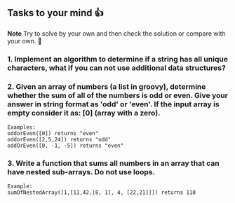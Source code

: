 ## Tasks to your mind 👍


**Note** Try to solve by your own and then check the solution or compare with your own. 💯


### 1. Implement an algorithm to determine if a string has all unique characters, what if you can not use additional data structures?

### 2. Given an array of numbers (a list in groovy), determine whether the sum of all of the numbers is odd or even. Give your answer in string format as 'odd' or 'even'. If the input array is empty consider it as: [0] (array with a zero).

    Examples:
    oddorEven([0]) returns "even"
    oddorEven([2,5,24]) returns "odd"
    oddOrEven([0, -1, -5]) returns "even"

### 3. Write a function that sums all numbers in an array that can have nested sub-arrays. Do not use loops.

    Example:
    sumOfNestedArray([1,[11,42,[8, 1], 4, [22,21]]]) returns 110


